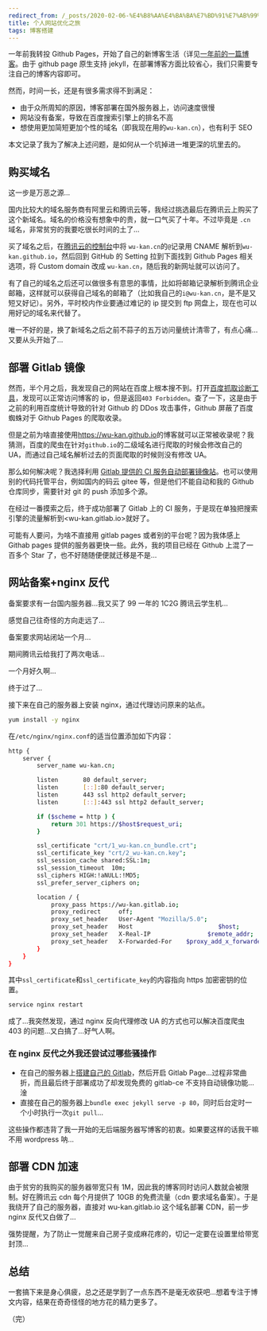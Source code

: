 ```yaml
---
redirect_from: /_posts/2020-02-06-%E4%B8%AA%E4%BA%BA%E7%BD%91%E7%AB%99%E4%BC%98%E5%8C%96%E4%B9%8B%E6%97%85/
title: 个人网站优化之旅
tags: 博客搭建
---
```


一年前我转投 Github Pages，开始了自己的新博客生活（详见[一年前的一篇博客](https://wu-kan.cn/_posts/2019-01-18-%E5%9F%BA%E4%BA%8EJekyll%E6%90%AD%E5%BB%BA%E4%B8%AA%E4%BA%BA%E5%8D%9A%E5%AE%A2/)。由于 github page 原生支持 jekyll，在部署博客方面比较省心，我们只需要专注自己的博客内容即可。

然而，时间一长，还是有很多需求得不到满足：

- 由于众所周知的原因，博客部署在国外服务器上，访问速度很慢
- 网站没有备案，导致在百度搜索引擎上的排名不高
- 想使用更加简短更加个性的域名（即我现在用的`wu-kan.cn`），也有利于 SEO

本文记录了我为了解决上述问题，是如何从一个坑掉进一堆更深的坑里去的。

## 购买域名

这一步是万恶之源…

国内比较大的域名服务商有阿里云和腾讯云等，我经过挑选最后在腾讯云上购买了这个新域名。域名的价格没有想象中的贵，就一口气买了十年。不过毕竟是 `.cn` 域名，非常贫穷的我要吃很长时间的土了…

买了域名之后，在[腾讯云的控制台](https://console.cloud.tencent.com/cns)中将 `wu-kan.cn`的`@`记录用 CNAME 解析到`wu-kan.github.io`，然后回到 GitHub 的 Setting 拉到下面找到 Github Pages 相关选项，将 Custom domain 改成 `wu-kan.cn`，随后我的新网址就可以访问了。

有了自己的域名之后还可以做很多有意思的事情，比如将邮箱记录解析到腾讯企业邮箱，这样就可以获得自己域名的邮箱了（比如我自己的`i@wu-kan.cn`，是不是又短又好记）。另外，平时校内作业要通过难记的 ip 提交到 ftp 网盘上，现在也可以用好记的域名来代替了。

唯一不好的是，换了新域名之后之前不蒜子的五万访问量统计清零了，有点心痛…又要从头开始了…

## 部署 Gitlab 镜像

然而，半个月之后，我发现自己的网站在百度上根本搜不到。打开[百度抓取诊断工具](https://ziyuan.baidu.com/crawltools/)，发现可以正常访问博客的 ip，但是返回`403 Forbidden`。查了一下，这是由于之前的利用百度统计导致的针对 Github 的 DDos 攻击事件，Github 屏蔽了百度蜘蛛对于 Github Pages 的爬取收录。

但是之前为啥直接使用<https://wu-kan.github.io>的博客就可以正常被收录呢？我猜测，百度的爬虫在针对`github.io`的二级域名进行爬取的时候会修改自己的 UA，而通过自己域名解析过去的页面爬取的时候则没有修改 UA。

那么如何解决呢？我选择利用 [Gitlab 提供的 CI 服务自动部署镜像站](https://gitlab.com/wu-kan/wu-kan-github-io)。也可以使用别的代码托管平台，例如国内的码云 gitee 等，但是他们不能自动和我的 Github 仓库同步，需要针对 git 的 push 添加多个源。

在经过一番摸索之后，终于成功部署了 Gitlab 上的 CI 服务，于是现在单独把搜索引擎的流量解析到<wu-kan.gitlab.io>就好了。

可能有人要问，为啥不直接用 gitlab pages 或者别的平台呢？因为我体感上 Githab pages 提供的服务器更快一些。此外，我的项目已经在 Github 上混了一百多个 Star 了，也不好随随便便就迁移是不是…

## 网站备案+nginx 反代

备案要求有一台国内服务器…我又买了 99 一年的 1C2G 腾讯云学生机…

感觉自己往奇怪的方向走远了…

备案要求网站闭站一个月…

期间腾讯云给我打了两次电话…

一个月好久啊…

终于过了…

接下来在自己的服务器上安装 nginx，通过代理访问原来的站点。

```bash
yum install -y nginx
```

在`/etc/nginx/nginx.conf`的适当位置添加如下内容：

```bash
http {
    server {
        server_name wu-kan.cn;

        listen       80 default_server;
        listen       [::]:80 default_server;
        listen       443 ssl http2 default_server;
        listen       [::]:443 ssl http2 default_server;

        if ($scheme = http ) {
            return 301 https://$host$request_uri;
        }

        ssl_certificate "crt/1_wu-kan.cn_bundle.crt";
        ssl_certificate_key "crt/2_wu-kan.cn.key";
        ssl_session_cache shared:SSL:1m;
        ssl_session_timeout  10m;
        ssl_ciphers HIGH:!aNULL:!MD5;
        ssl_prefer_server_ciphers on;

        location / {
            proxy_pass https://wu-kan.gitlab.io;
            proxy_redirect     off;
            proxy_set_header   User-Agent "Mozilla/5.0";
            proxy_set_header   Host                        $host;
            proxy_set_header   X-Real-IP                $remote_addr;
            proxy_set_header   X-Forwarded-For    $proxy_add_x_forwarded_for;
        }
    }
}
```

其中`ssl_certificate`和`ssl_certificate_key`的内容指向 https 加密密钥的位置。

```bash
service nginx restart
```

成了…我突然发现，通过 nginx 反向代理修改 UA 的方式也可以解决百度爬虫 403 的问题…又白搞了…好气人啊。

### 在 nginx 反代之外我还尝试过哪些骚操作

- 在自己的服务器上[搭建自己的 Gitlab](https://wu-kan.cn/_posts/2020-03-26-%E6%90%AD%E5%BB%BA%E8%87%AA%E5%B7%B1%E7%9A%84GitLab/)，然后开启 Gitlab Page…过程非常曲折，而且最后终于部署成功了却发现免费的 gitlab-ce 不支持自动镜像功能…淦
- 直接在自己的服务器上`bundle exec jekyll serve -p 80`，同时后台定时一个小时执行一次`git pull`…

这些操作都违背了我一开始的无后端服务器写博客的初衷。如果要这样的话我干嘛不用 wordpress 呐…

## 部署 CDN 加速

由于贫穷的我购买的服务器带宽只有 1M，因此我的博客同时访问人数就会被限制。好在腾讯云 cdn 每个月提供了 10GB 的免费流量（cdn 要求域名备案）。于是我绕开了自己的服务器，直接对 wu-kan.gitlab.io 这个域名部署 CDN，前一步 nginx 反代又白做了…

强势提醒，为了防止一觉醒来自己房子变成麻花疼的，切记一定要在设置里给带宽封顶…

## 总结

一套搞下来是身心俱疲，总之还是学到了一点东西不是毫无收获吧…想着专注于博文内容，结果在奇奇怪怪的地方花的精力更多了。

（完）
